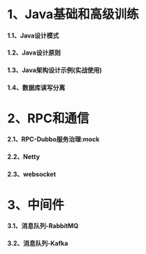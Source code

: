 # 1、Java基础和高级训练
#### 1.1、Java设计模式
#### 1.2、Java设计原则
#### 1.3、Java架构设计示例(实战使用)
#### 1.4、数据库读写分离
# 2、RPC和通信
#### 2.1、RPC-Dubbo服务治理:mock
#### 2.2、Netty
#### 2.3、websocket
# 3、中间件
#### 3.1、消息队列-RabbitMQ
#### 3.2、消息队列-Kafka

